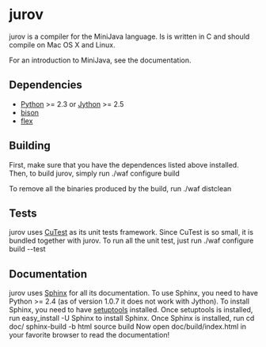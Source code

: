 jurov
=====

jurov is a compiler for the MiniJava language. Is is written in C and 
should compile on Mac OS X and Linux.

For an introduction to MiniJava, see the documentation.

Dependencies
------------
* [Python](http://www.python.org/) >= 2.3 or 
  [Jython](http://www.jython.org/) >= 2.5
* [bison](http://www.gnu.org/software/bison/) 
* [flex](http://flex.sourceforge.net/)

Building
--------
First, make sure that you have the dependences listed above installed.
Then, to build jurov, simply run
    ./waf configure build

To remove all the binaries produced by the build, run
    ./waf distclean

Tests
-----
jurov uses [CuTest](http://cutest.sourceforge.net/) as its 
unit tests framework. Since CuTest is so small, it is bundled 
together with jurov. To run all the unit test, just run
    ./waf configure build --test

Documentation
-------------
jurov uses [Sphinx](http://sphinx.pocoo.org/) for all its documentation. 
To use Sphinx, you need to have Python >= 2.4 (as of version 1.0.7 it does not 
work with Jython). To install Sphinx, you need to have 
[setuptools](http://pypi.python.org/pypi/setuptools) installed. Once 
setuptools is installed, run
    easy_install -U Sphinx
to install Sphinx. Once Sphinx is installed, run
    cd doc/
    sphinx-build -b html source build
Now open 
    doc/build/index.html 
in your favorite browser to read the documentation!
